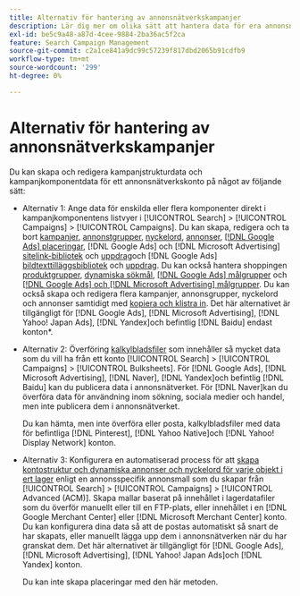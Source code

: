 ```yaml
---
title: Alternativ för hantering av annonsnätverkskampanjer
description: Lär dig mer om olika sätt att hantera data för era annonsnätverkskampanjer.
exl-id: be5c9a48-a87d-4cee-9884-2ba36ac5f2ca
feature: Search Campaign Management
source-git-commit: c2a1ce841a9dc99c57239f817dbd2065b91cdfb9
workflow-type: tm+mt
source-wordcount: '299'
ht-degree: 0%

---
```


# Alternativ för hantering av annonsnätverkskampanjer

Du kan skapa och redigera kampanjstrukturdata och kampanjkomponentdata för ett annonsnätverkskonto på något av följande sätt:

* Alternativ 1: Ange data för enskilda eller flera komponenter direkt i kampanjkomponentens listvyer i [!UICONTROL Search] > [!UICONTROL Campaigns] > [!UICONTROL Campaigns]. Du kan skapa, redigera och ta bort [kampanjer](/help/search-social-commerce/campaign-management/campaigns/campaign-manage.md), [annonstgrupper](/help/search-social-commerce/campaign-management/campaigns/ad-group-manage.md), [nyckelord](/help/search-social-commerce/campaign-management/campaigns/keyword-manage.md), [annonser](/help/search-social-commerce/campaign-management/campaigns/ad-manage.md), [[!DNL Google Ads] placeringar](/help/search-social-commerce/campaign-management/campaigns/placement-manage.md), [!DNL Google Ads] och [!DNL Microsoft Advertising] [sitelink-bibliotek](/help/search-social-commerce/campaign-management/campaigns/sitelink-extension-manage.md) och [uppdrag](/help/search-social-commerce/campaign-management/campaigns/sitelink-extension-associate.md)och [!DNL Google Ads] [bildtexttilläggsbibliotek](/help/search-social-commerce/campaign-management/campaigns/callout-extension-manage.md) och [uppdrag](/help/search-social-commerce/campaign-management/campaigns/callout-extension-associate.md). Du kan också hantera shoppingen [produktgrupper](/help/search-social-commerce/campaign-management/campaigns/product-group-manage.md), [dynamiska sökmål](/help/search-social-commerce/campaign-management/campaigns/dynamic-search-target-manage.md), [[!DNL Google Ads] målgrupper](/help/search-social-commerce/campaign-management/campaigns/audience-about.md) och [[!DNL Google Ads] och [!DNL Microsoft Advertising] målgrupper](/help/search-social-commerce/campaign-management/campaigns/audience-targets-manage.md). Du kan också skapa och redigera flera kampanjer, annonsgrupper, nyckelord och annonser samtidigt med [kopiera och klistra in](/help/search-social-commerce/campaign-management/campaigns/copy-paste.md). Det här alternativet är tillgängligt för [!DNL Google Ads], [!DNL Microsoft Advertising], [!DNL Yahoo! Japan Ads], [!DNL Yandex]och befintlig [!DNL Baidu] endast konton*.

* Alternativ 2: Överföring [kalkylbladsfiler](/help/search-social-commerce/campaign-management/bulksheets/bulksheet-about.md) som innehåller så mycket data som du vill ha från ett konto [!UICONTROL Search] > [!UICONTROL Campaigns] > [!UICONTROL Bulksheets]. För [!DNL Google Ads], [!DNL Microsoft Advertising], [!DNL Naver], [!DNL Yandex]och befintlig [!DNL Baidu] kan du publicera data i annonsnätverket. För [!DNL Naver]kan du överföra data för användning inom sökning, sociala medier och handel, men inte publicera dem i annonsnätverket.

  Du kan hämta, men inte överföra eller posta, kalkylbladsfiler med data för befintliga [!DNL Pinterest], [!DNL Yahoo Native]och [!DNL Yahoo! Display Network] konton.

* Alternativ 3: Konfigurera en automatiserad process för att [skapa kontostruktur och dynamiska annonser och nyckelord för varje objekt i ert lager](/help/search-social-commerce/campaign-management/inventory-feeds/inventory-feeds-about.md) enligt en annonsspecifik annonsmall som du skapar från [!UICONTROL Search] > [!UICONTROL Campaigns] > [!UICONTROL  Advanced (ACM)]. Skapa mallar baserat på innehållet i lagerdatafiler som du överför manuellt eller till en FTP-plats, eller innehållet i en [!DNL Google Merchant Center] eller [!DNL Microsoft Merchant Center] konto. Du kan konfigurera dina data så att de postas automatiskt så snart de har skapats, eller manuellt lägga upp dem i annonsnätverken när du har granskat dem. Det här alternativet är tillgängligt för [!DNL Google Ads], [!DNL Microsoft Advertising], [!DNL Yahoo! Japan Ads]och [!DNL Yandex] konton.

  Du kan inte skapa placeringar med den här metoden.
